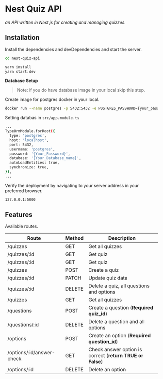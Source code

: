 # Nest Quiz API
_an API written in Nest js for creating and managing quizzes._

## Installation

Install the dependencies and devDependencies and start the server.
```sh
cd nest-quiz-api

yarn install
yarn start:dev
```

**Database Setup**

> Note: if you do have database image in your local skip this step.

Create image for postgres docker in your local.

```sh
docker run --name postgres -p 5432:5432 -e POSTGRES_PASSWORD={your_password} -d postgres
```

Setting databas in `src/app.module.ts`

```sh
...
TypeOrmModule.forRoot({
  type: 'postgres',
  host: 'localhost',
  port: 5432,
  username: 'postgres',
  password: '{Your_Password}',
  database: '{Your_Database_name}',
  autoLoadEntities: true,
  synchronize: true,
}),
...
```

Verify the deployment by navigating to your server address in
your preferred browser.

```sh
127.0.0.1:5000
```

## Features

Available routes.

| Route | Method | Description |
| ------ | ------ | ------ |
| /quizzes | GET | Get all quizzes |
| /quizzes/:id | GET | Get quiz |
| /quizzes/:id | GET | Get quiz |
| /quizzes | POST | Create a quiz |
| /quizzes/:id | PATCH | Update quiz data |
| /quizzes/:id | DELETE | Delete a quiz, all questions and options |
| /quizzes | GET | Get all quizzes |
| /questions | POST | Create a question (**Required quiz_id**) |
| /questions/:id | DELETE | Delete a question and all options |
| /options | POST | Create an option (**Required question_id**) |
| /options/:id/answer-check | GET | Check answer option is correct (**return TRUE or False**) |
| /options/:id | DELETE | Delete an option |


